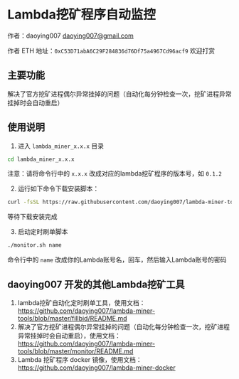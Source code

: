 # Lambda挖矿程序自动监控

作者：daoying007 <daoying007@gmail.com>

作者 ETH 地址：`0xC53D71abA6C29F284836d76Df75a4967Cd96acf9` 欢迎打赏

## 主要功能
解决了官方挖矿进程偶尔异常挂掉的问题（自动化每分钟检查一次，挖矿进程异常挂掉时会自动重启）


## 使用说明

1. 进入 `lambda_miner_x.x.x` 目录
```bash
cd lambda_miner_x.x.x
```
注意：请将命令行中的 `x.x.x` 改成对应的lambda挖矿程序的版本号，如 `0.1.2`

2. 运行如下命令下载安装脚本：
```bash
curl -fsSL https://raw.githubusercontent.com/daoying007/lambda-miner-tools/master/monitor/install.sh | bash
```
等待下载安装完成


3. 启动定时刷单脚本
```bash
./monitor.sh name
```
命令行中的 `name` 改成你的Lambda账号名，回车，然后输入Lambda账号的密码


## daoying007 开发的其他Lambda挖矿工具

1. lambda挖矿自动化定时刷单工具，使用文档：https://github.com/daoying007/lambda-miner-tools/blob/master/fillbid/README.md
2. 解决了官方挖矿进程偶尔异常挂掉的问题（自动化每分钟检查一次，挖矿进程异常挂掉时会自动重启），使用文档：https://github.com/daoying007/lambda-miner-tools/blob/master/monitor/README.md
3. Lambda 挖矿程序 docker 镜像，使用文档：https://github.com/daoying007/lambda-miner-docker
